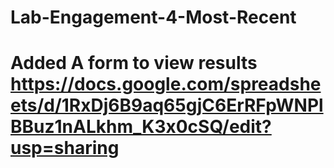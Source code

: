 # Lab-Engagement-4-Most-Recent

# Added A form to view results https://docs.google.com/spreadsheets/d/1RxDj6B9aq65gjC6ErRFpWNPlBBuz1nALkhm_K3x0cSQ/edit?usp=sharing
